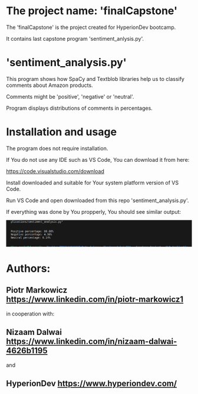 # The project name: 'finalCapstone'
The 'finalCapstone' is the project created for HyperionDev bootcamp.

It contains last capstone program 'sentiment_anlysis.py'. 

# 'sentiment_analysis.py'
This program shows how SpaCy and Textblob libraries help us to classify comments about Amazon products.

Comments might be 'positive', 'negative' or 'neutral'.

Program displays distributions of comments in percentages.

# Installation and usage

The program does not require installation.

If You do not use any IDE such as VS Code, You can download it from here:

<https://code.visualstudio.com/download>

Install downloaded and suitable for Your system platform version of VS Code.

Run VS Code and open downloaded from this repo 'sentiment_analysis.py'.

If everything was done by You propperly, You should see similar output:

![Output](https://github.com/piomark1/finalCapstone/blob/master/output.png)

# Authors:

## Piotr Markowicz <https://www.linkedin.com/in/piotr-markowicz1>

in cooperation with:

## Nizaam Dalwai <https://www.linkedin.com/in/nizaam-dalwai-4626b1195> 

and 

## HyperionDev <https://www.hyperiondev.com/>


